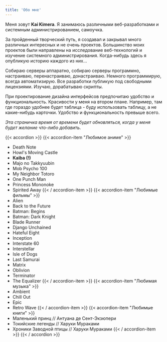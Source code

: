 ```yaml
---
title: 'Обо мне'
---
```


Меня зовут **Kai Kimera**. Я занимаюсь различными веб-разработками и системным администрированием, самоучка.

За пройденный творческий путь, я создавал и закрывал много различных интересных и не очень проектов. Большинство моих проектов были направлены на исследование веб-технологий и изучение системного администрирования. Когда-нибудь здесь я опубликую историю каждого из них...

Собираю серверы аппаратно, собираю серверы программно, настраиваю, перенастраиваю, донастраиваю. Немного программирую, всегда автоматизирую. Все разработки публикую под свободными лицензиями. Изучаю, дорабатываю скрипты.

При проектирование дизайна интерфейсов предпочитаю удобство и функциональность. Красивости у меня на втором плане. Например, там где гораздо удобнее будет таблица - буду использовать таблицу, а не какие-нибудь карточки. Удобство и функциональность превыше всего.

*Эта страничка время от времени будет обновляться, когда у меня будет желание что-либо добавить.*

{{< accordion >}}
{{< accordion-item "Любимое аниме" >}}
- Death Note
- Howl's Moving Castle
- **Kaiba (!)**
- Majo no Takkyuubin
- Mob Psycho 100
- My Neighbor Totoro
- One Punch Man
- Princess Mononoke
- Spirited Away
{{< / accordion-item >}}
{{< accordion-item "Любимые фильмы" >}}
- Alien
- Back to the Future
- Batman: Begins
- Batman: Dark Knight
- Blade Runner
- Django Unchained
- Hateful Eight
- Inception
- Interstate 60
- Interstellar
- Isle of Dogs
- Last Samurai
- Matrix
- Oblivion
- Terminator
- The Equalizer
{{< / accordion-item >}}
{{< accordion-item "Любимая музыка" >}}
- Ambient
- Chill Out
- Epic
- Retro Wave
{{< / accordion-item >}}
{{< accordion-item "Любимые книги" >}}
- Маленький принц // Антуана де Сент-Экзюпери
- Токийские легенды // Харуки Мураками
- Хроники Заводной птицы // Харуки Мураками
{{< / accordion-item >}}
{{< / accordion >}}
